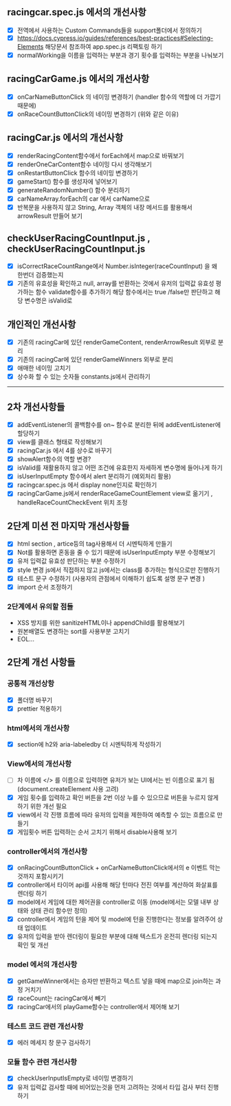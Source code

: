 ## racingcar.spec.js 에서의 개선사항

- [x] 전역에서 사용하는 Custom Commands들을 support폴더에서 정의하기
- [x] https://docs.cypress.io/guides/references/best-practices#Selecting-Elements 해당문서 참조하여 app.spec.js 리팩토링 하기
- [x] normalWorking을 이름을 입력하는 부분과 경기 횟수를 입력하는 부분을 나눠보기

## racingCarGame.js 에서의 개선사항

- [x] onCarNameButtonClick 의 네이밍 변경하기 (handler 함수의 역할에 더 가깝기 때문에)
- [x] onRaceCountButtonClick의 네이밍 변경하기 (위와 같은 이유)

## racingCar.js 에서의 개선사항

- [x] renderRacingContent함수에서 forEach에서 map으로 바꿔보기
- [x] renderOneCarContent함수 네이밍 다시 생각해보기
- [x] onRestartButtonClick 함수의 네이밍 변경하기
- [x] gameStart() 함수를 생성자에 넣어보기
- [x] generateRandomNumber() 함수 분리하기
- [x] carNameArray.forEach의 car 에서 carName으로
- [x] 반복문을 사용하지 않고 String, Array 객체의 내장 메서드를 활용해서 arrowResult 만들어 보기

## checkUserRacingCountInput.js , checkUserRacingCountInput.js

- [x] isCorrectRaceCountRange에서 Number.isInteger(raceCountInput) 을 왜 한번더 검증했는지
- [x] 기존의 유효성을 확인하고 null, array를 반환하는 것에서 유저의 입력값 유효성 평가하는 함수 validate함수를 추가하기 해당 함수에서는 true /false만 판단하고 해당 변수명은 isValid로

## 개인적인 개선사항

- [x] 기존의 racingCar에 있던 renderGameContent, renderArrowResult 외부로 분리
- [x] 기존의 racingCar에 있던 renderGameWinners 외부로 분리
- [x] 애매한 네이밍 고치기
- [x] 상수화 할 수 있는 숫자들 constants.js에서 관리하기

<hr>

## 2차 개선사항들

- [x] addEventListener의 콜백함수를 on~ 함수로 분리한 뒤에 addEventListener에 할당하기
- [x] view를 클래스 형태로 작성해보기
- [x] racingCar.js 에서 4를 상수로 바꾸기
- [x] showAlert함수의 역할 변경?
- [x] isValid를 재활용하지 않고 어떤 조건에 유효한지 자세하게 변수명에 들어나게 하기
- [x] isUserInputEmpty 함수에서 alert 분리하기 (예외처리 활용)
- [x] racingcar.spec.js 에서 display none인지로 확인하기
- [x] racingCarGame.js에서 renderRaceGameCountElement view로 옮기기 , handleRaceCountCheckEvent 위치 조정

## 2단계 미션 전 마지막 개선사항들

- [x] html section , artice등의 tag사용해서 더 시멘틱하게 만들기
- [x] Not를 활용하면 혼동을 줄 수 있기 때문에 isUserInputEmpty 부분 수정해보기
- [x] 유저 입력값 유효성 판단하는 부분 수정하기
- [x] style 변경 js에서 직접하지 않고 js에서는 class를 추가하는 형식으로만 진행하기
- [x] 테스트 문구 수정하기 (사용자의 관점에서 이해하기 쉽도록 설명 문구 변경 )
- [x] import 순서 조정하기

### 2단계에서 유의할 점들

- XSS 방지를 위한 sanitizeHTML이나 appendChild를 활용해보기
- 원본배열도 변경하는 sort를 사용부분 고치기
- EOL...

## 2단계 개선 사항들

### 공통적 개선상항

- [x] 폴더명 바꾸기
- [x] prettier 적용하기

### html에서의 개선사항

- [x] section에 h2와 aria-labeledby 더 시멘틱하게 작성하기

### View에서의 개선사항

- [ ] 차 이름에 </> 를 이름으로 입력하면 유저가 보는 UI에서는 빈 이름으로 표기 됨(document.createElement 사용 고려)
- [x] 게임 횟수를 입력하고 확인 버튼을 2번 이상 누를 수 있으므로 버튼을 누르지 않게 하기 위한 개선 필요
- [x] view에서 각 진행 흐름에 따라 유저의 입력을 제한하여 예측할 수 있는 흐름으로 만들기
- [x] 게임횟수 버튼 입력하는 순서 고치기 위해서 disable사용해 보기

### controller에서의 개선사항

- [x] onRacingCountButtonClick + onCarNameButtonClick에서의 e 이벤트 막는 것까지 포함시키기
- [x] controller에서 타이머 api를 사용해 해당 턴마다 전진 여부를 계산하여 화살표를 렌더링 하기
- [x] model에서 게임에 대한 제어권을 controller로 이동 (model에서는 모델 내부 상태와 상태 관리 함수만 정의)
- [x] controller에서 게임의 턴을 제어 및 model에 턴을 진행한다는 정보를 알려주어 상태 업데이트
- [x] 유저의 입력을 받아 렌더링이 필요한 부분에 대해 텍스트가 온전히 렌더링 되는지 확인 및 개선

### model 에서의 개선사항

- [x] getGameWinner에서는 승자만 반환하고 텍스트 넣을 때에 map으로 join하는 과정 거치기
- [x] raceCount는 racingCar에서 빼기
- [x] racingCar에서의 playGame함수는 controller에서 제어해 보기

### 테스트 코드 관련 개선사항

- [x] 에러 메세지 창 문구 검사하기

### 모듈 함수 관련 개선사항

- [x] checkUserInputIsEmpty로 네이밍 변경하기
- [x] 유저 입력값 검사할 때에 비어있는것을 먼저 고려하는 것에서 타입 검사 부터 진행하기
